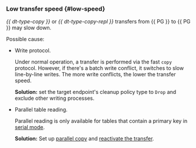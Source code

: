 ### Low transfer speed {#low-speed}

_{{ dt-type-copy }}_ or _{{ dt-type-copy-repl }}_ transfers from {{ PG }} to {{ PG }} may slow down.

Possible cause:

* Write protocol.

   Under normal operation, a transfer is performed via the fast `copy` protocol. However, if there's a batch write conflict, it switches to slow line-by-line writes. The more write conflicts, the lower the transfer speed.

   **Solution:** set the target endpoint's cleanup policy type to `Drop` and exclude other writing processes.

* Parallel table reading.

   Parallel reading is only available for tables that contain a primary key in [serial mode](https://www.postgresql.org/docs/current/datatype-numeric.html#DATATYPE-SERIAL).

   **Solution:** Set up [parallel copy](../../../../data-transfer/concepts/sharded.md) and [reactivate the transfer](../../../../data-transfer/operations/transfer.md#activate).
